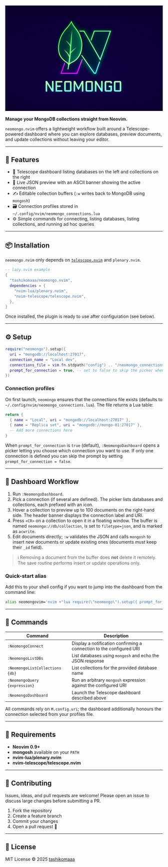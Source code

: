 ![neomongo logo](https://github.com/tashikomaaa/neomongo.nvim/blob/935e76f6139f076efa2d1aeef1cd7a413dda5fd5/assets/logo-full.png)

**Manage your MongoDB collections straight from Neovim.**

`neomongo.nvim` offers a lightweight workflow built around a Telescope-powered dashboard where you can explore databases, preview documents, and update collections without leaving your editor.

---

## 🚀 Features

- 🔭 Telescope dashboard listing databases on the left and collections on the right
- 🧾 Live JSON preview with an ASCII banner showing the active connection
- ✍️ Editable collection buffers (`:w` writes back to MongoDB using `mongosh`)
- 🗃️ Connection profiles stored in `~/.config/nvim/neomongo_connections.lua`
- ⚙️ Simple commands for connecting, listing databases, listing collections, and running ad hoc queries

---

## 📦 Installation

`neomongo.nvim` only depends on [`telescope.nvim`](https://github.com/nvim-telescope/telescope.nvim) and `plenary.nvim`.

```lua
-- lazy.nvim example
{
  "tashikomaaa/neomongo.nvim",
  dependencies = {
    "nvim-lua/plenary.nvim",
    "nvim-telescope/telescope.nvim",
  },
}
```

Once installed, the plugin is ready to use after configuration (see below).

---

## ⚙️ Setup

```lua
require("neomongo").setup({
  uri = "mongodb://localhost:27017",
  connection_name = "Local dev",
  connections_file = vim.fn.stdpath("config") .. "/neomongo_connections.lua",
  prompt_for_connection = true, -- set to false to skip the picker when only one entry exists
})
```

### Connection profiles

On first launch, `neomongo` ensures that the connections file exists (defaults to `~/.config/nvim/neomongo_connections.lua`). The file returns a Lua table:

```lua
return {
  { name = "Local", uri = "mongodb://localhost:27017" },
  { name = "Replica set", uri = "mongodb://mongo-01:27017" },
  -- Add more connections here
}
```

When `prompt_for_connection` is `true` (default), `:NeomongoDashboard` opens a picker letting you choose which connection you want to use. If only one connection is defined you can skip the prompt by setting `prompt_for_connection = false`.

---

## 🧭 Dashboard Workflow

1. Run `:NeomongoDashboard`.
2. Pick a connection (if several are defined). The picker lists databases and collections, each prefixed with an icon.
3. Hover a collection to preview up to 100 documents on the right-hand side. The header banner displays the connection label and URI.
4. Press `<CR>` on a collection to open it in a floating window. The buffer is named `neomongo://db/collection`, is set to `filetype=json`, and is marked as `acwrite`.
5. Edit documents directly; `:w` validates the JSON and calls `mongosh` to insert new documents or update existing ones (documents *must* keep their `_id` field).

> ℹ️ Removing a document from the buffer does **not** delete it remotely. The save routine performs insert or update operations only.

### Quick-start alias

Add this to your shell config if you want to jump into the dashboard from the command line:

```sh
alias neomongovim='nvim +"lua require(\"neomongo\").setup({ prompt_for_connection = true })" +"NeomongoDashboard"'
```

---

## 📜 Commands

| Command | Description |
|---------|-------------|
| `:NeomongoConnect` | Display a notification confirming a connection to the configured URI |
| `:NeomongoListDBs` | List databases using `mongosh` and echo the JSON response |
| `:NeomongoListCollections {db}` | List collections for the provided database name |
| `:NeomongoQuery {expression}` | Run an arbitrary `mongosh` expression against the configured URI |
| `:NeomongoDashboard` | Launch the Telescope dashboard described above |

All commands rely on `M.config.uri`; the dashboard additionally honours the connection selected from your profiles file.

---

## 🔧 Requirements

- **Neovim 0.9+**
- **mongosh** available on your `PATH`
- **nvim-lua/plenary.nvim**
- **nvim-telescope/telescope.nvim**

---

## 🤝 Contributing

Issues, ideas, and pull requests are welcome! Please open an issue to discuss large changes before submitting a PR.

1. Fork the repository
2. Create a feature branch
3. Commit your changes
4. Open a pull request 🚀

---

## 📄 License

MIT License © 2025 [tashikomaaa](https://github.com/tashikomaaa)
